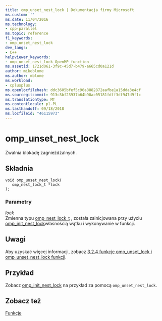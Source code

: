 ```yaml
---
title: omp_unset_nest_lock | Dokumentacja firmy Microsoft
ms.custom: ''
ms.date: 11/04/2016
ms.technology:
- cpp-parallel
ms.topic: reference
f1_keywords:
- omp_unset_nest_lock
dev_langs:
- C++
helpviewer_keywords:
- omp_unset_nest_lock OpenMP function
ms.assetid: 1721d061-3f9c-45d7-b479-a665cd0a121d
author: mikeblome
ms.author: mblome
ms.workload:
- cplusplus
ms.openlocfilehash: ddc3605bfef5c96a8882872aafbe1a15dda3e4cf
ms.sourcegitcommit: 913c3bf23937b64b90ac05181fdff3df947d9f1c
ms.translationtype: MT
ms.contentlocale: pl-PL
ms.lasthandoff: 09/18/2018
ms.locfileid: "46115973"
---
```

# <a name="ompunsetnestlock"></a>omp_unset_nest_lock
Zwalnia blokadę zagnieżdżalnych.  
  
## <a name="syntax"></a>Składnia  
  
```  
void omp_unset_nest_lock(   
   omp_nest_lock_t *lock   
);  
```  
  
### <a name="parameters"></a>Parametry
  
*lock*<br/>
Zmienna typu [omp_nest_lock_t](../../../parallel/openmp/reference/omp-nest-lock-t.md) , została zainicjowana przy użyciu [omp_init_nest_lock](../../../parallel/openmp/reference/omp-init-nest-lock.md)własnością wątku i wykonywanie w funkcji.  
  
## <a name="remarks"></a>Uwagi  
 Aby uzyskać więcej informacji, zobacz [3.2.4 funkcje omp_unset_lock i omp_unset_nest_lock funkcji](../../../parallel/openmp/3-2-4-omp-unset-lock-and-omp-unset-nest-lock-functions.md).  
  
## <a name="example"></a>Przykład  
 Zobacz [omp_init_nest_lock](../../../parallel/openmp/reference/omp-init-nest-lock.md) na przykład za pomocą `omp_unset_nest_lock`.  
  
## <a name="see-also"></a>Zobacz też  
 [Funkcje](../../../parallel/openmp/reference/openmp-functions.md)